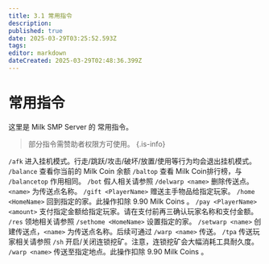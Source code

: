 ```yaml
---
title: 3.1 常用指令
description: 
published: true
date: 2025-03-29T03:25:52.593Z
tags: 
editor: markdown
dateCreated: 2025-03-29T02:48:36.399Z
---
```


# 常用指令
这里是 Milk SMP Server 的 常用指令。
> 部分指令需赞助者权限方可使用。
{.is-info}

`/afk` 进入挂机模式。行走/跳跃/攻击/破坏/放置/使用等行为均会退出挂机模式。
`/balance` 查看你当前的 Milk Coin 余额
`/baltop` 查看 Milk Coin排行榜，与 `/balancetop` 作用相同。
`/bot` 假人相关请参照
`/delwarp <name>` 删除传送点。`<name>` 为传送点名称。
`/gift <PlayerName>` 赠送主手物品给指定玩家。
`/home <HomeName>` 回到指定的家。此操作扣除 9.90 Milk Coins 。
`/pay <PlayerName> <amount>` 支付指定金额给指定玩家。请在支付前再三确认玩家名称和支付金额。
`/res` 领地相关请参照
`/sethome <HomeName>` 设置指定的家。
`/setwarp <name>` 创建传送点，`<name>` 为传送点名称。后续可通过 `/warp <name>` 传送。
`/tpa` 传送玩家相关请参照
`/sh` 开启/关闭连锁挖矿。注意，连锁挖矿会大幅消耗工具耐久度。
`/warp <name>` 传送至指定地点。此操作扣除 9.90 Milk Coins 。
